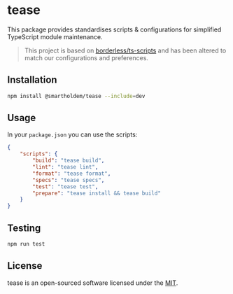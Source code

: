# tease

This package provides standardises scripts & configurations for simplified TypeScript module maintenance.

> This project is based on [borderless/ts-scripts](https://github.com/borderless/ts-scripts) and has been altered to match our configurations and preferences.

## Installation

```bash
npm install @smartholdem/tease --include=dev
```

## Usage

In your `package.json` you can use the scripts:

```json
{
	"scripts": {
		"build": "tease build",
		"lint": "tease lint",
		"format": "tease format",
		"specs": "tease specs",
		"test": "tease test",
		"prepare": "tease install && tease build"
	}
}
```

## Testing

```bash
npm run test
```

## License

tease is an open-sourced software licensed under the [MIT](LICENSE.md).
